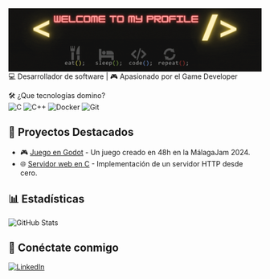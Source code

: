 <img src="bannerv3.gif" align="left"/>

💻 Desarrollador de software | 🎮​ Apasionado por el Game Developer

🛠️ ¿Que tecnologías domino?  
![C](https://github.com/user-attachments/assets/20176160-03b6-4d55-b038-0cba263e1da8)
![C++](https://img.shields.io/badge/C++-00599C?style=for-the-badge&logo=cplusplus&logoColor=white)
![Docker](https://img.shields.io/badge/Docker-2496ED?style=for-the-badge&logo=docker&logoColor=white)
![Git](https://img.shields.io/badge/Git-F05032?style=for-the-badge&logo=git&logoColor=white)

## 🚀 Proyectos Destacados
- 🎮 [Juego en Godot](https://tetsuhi.itch.io/unasombraenelpolo) - Un juego creado en 48h en la MálagaJam 2024.
- 🌐 [Servidor web en C](https://github.com/TU_REPO) - Implementación de un servidor HTTP desde cero.

## 📊 Estadísticas
![GitHub Stats](https://github-readme-stats.vercel.app/api?username=TU_USUARIO&show_icons=true&theme=radical)

## 🔗 Conéctate conmigo  
[![LinkedIn](https://img.shields.io/badge/LinkedIn-0077B5?style=for-the-badge&logo=linkedin&logoColor=white)](https://www.linkedin.com/in/juan-carlos-martos-vergara/)
